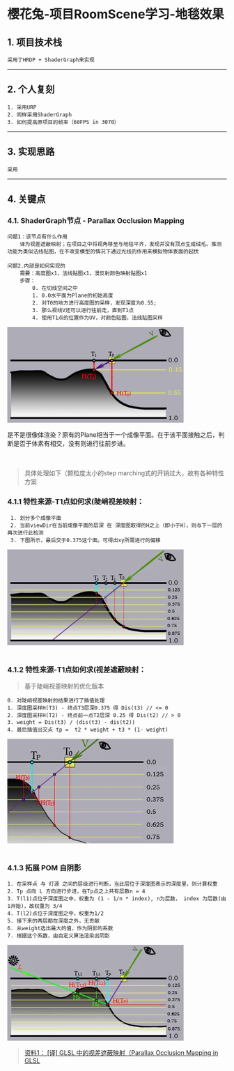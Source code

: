 <!--
 * @Author: Tcyily
 * @Date: 2022-03-01 00:45:41
 * @LastEditTime: 2022-03-09 11:37:27
 * @LastEditors: Tcyily
 * @Description: 对于RoomScene1项目的地毯效果的学习笔记
 * @FilePath: \tcyily.github.io\_posts\2022-2-28-RoomScene1-Fabric.md
-->
# 樱花兔-项目RoomScene学习-地毯效果

## 1. 项目技术栈
    采用了HRDP + ShaderGraph来实现

--- 

## 2. 个人复刻
    1. 采用URP
    2. 同样采用ShaderGraph
    3. 如何提高原项目的帧率（60FPS in 3070）

--- 

## 3. 实现思路
    采用

---

## 4. 关键点  

### 4.1. ShaderGraph节点 - Parallax Occlusion Mapping  
    问题1：该节点有什么作用 
        译为视差遮蔽映射；在项目之中将视角移至与地毯平齐，发现并没有顶点生成绒毛。推测功能为类似法线贴图，在不改变模型的情况下通过光线的作用来模拟物体表面的起伏  

    问题2.内部是如何实现的
        需要：高度图x1，法线贴图x1，漫反射颜色映射贴图x1
        步骤：
            0. 在切线空间之中
            1. 0.0水平面为Plane的初始高度
            2. 对T0的地方进行高度图的采样，发现深度为0.55;
            3. 那么视线V还可以进行往前走，直到T1点
            4. 使用T1点的位置作为UV，对颜色贴图，法线贴图采样
![原理](../_res/2022-2-28-RoomScene1-Fabric/Theory.jfif)  

是不是很像体渲染？原有的Plane相当于一个成像平面。在于该平面接触之后，判断是否于体素有相交，没有则进行往前步进。
<br/><br/><br/>

> 具体处理如下（颗粒度太小的step marching式的开销过大，故有各种特性方案
### 4.1.1 特性来源-T1点如何求(陡峭视差映射：
     1. 划分多个成像平面
     2. 当前viewDir在当前成像平面的层深 在 深度图取得的H之上（即小于H），则与下一层的再次进行此检测
     3. 下图所示，最后交于0.375这个面。可得出xy所需进行的偏移
![陡峭视差映射](../_res/2022-2-28-RoomScene1-Fabric/ParallaxMapping00.webp)  
<br/>

### 4.1.2 特性来源-T1点如何求(视差遮蔽映射：
>基于陡峭视差映射的优化版本  

    0. 对陡峭视差映射的结果进行了插值处理
    1. 深度图采样H(T3) - 终点T3层深0.375 得 Dis(t3) // <= 0
    2. 深度图采样H(T2) - 终点前一点T2层深 0.25 得 Dis(t2) // > 0
    3. weight = Dis(t3) / (dis(t3) - dis(t2))
    4. 最后插值出交点 tp =  t2 * weight + t3 * (1- weight)

![视差遮蔽映射](../_res/2022-2-28-RoomScene1-Fabric/ParallaxMapping01.webp)  
<br />

### 4.1.3 拓展 POM 自阴影

    1. 在采样点 与 灯源 之间的层级进行判断，当此层位于深度图表示的深度里，则计算权重
    2. Tp 点向 L 方向进行步进，在Tp点之上共有层数n = 4
    3. T(l1)点位于深度图之中，权重为 (1 - 1/n * index), n为层数， index 为层数(由1开始)，故权重为 3/4
    4. T(l2)点位于深度图之中，权重为1/2
    5. 接下来的两层都在深度之外，无贡献
    6. 从weight选出最大的值，作为阴影的系数
    7. 根据这个系数，由自定义算法渲染出阴影

![视差遮蔽映射阴影](../_res/2022-2-28-RoomScene1-Fabric/POM_Shadow.webp)  

> [资料1： [译] GLSL 中的视差遮蔽映射（Parallax Occlusion Mapping in GLSL](https://segmentfault.com/a/1190000003920502)




